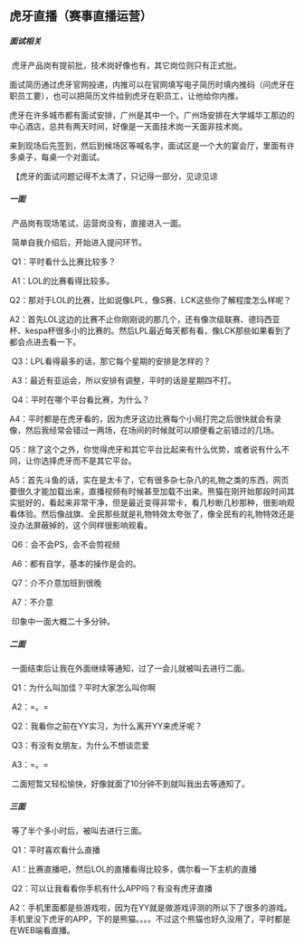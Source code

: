 ## 虎牙直播（赛事直播运营）

##### 面试相关

​	虎牙产品岗有提前批，技术岗好像也有，其它岗位则只有正式批。

​	面试简历通过虎牙官网投递，内推可以在官网填写电子简历时填内推码（问虎牙在职员工要），也可以把简历文件给到虎牙在职员工，让他给你内推。

​	虎牙在许多城市都有面试安排，广州是其中一个。广州场安排在大学城华工那边的中心酒店，总共有两天时间，好像是一天面技术岗一天面非技术岗。

​	来到现场后先签到，然后到候场区等喊名字，面试区是一个大的宴会厅，里面有许多桌子，每桌一个对面试。



​	【虎牙的面试问题记得不太清了，只记得一部分，见谅见谅



##### 一面

​	产品岗有现场笔试，运营岗没有，直接进入一面。

​	简单自我介绍后，开始进入提问环节。



​	Q1：平时看什么比赛比较多？

​	A1：LOL的比赛看得比较多。



​	Q2：那对于LOL的比赛，比如说像LPL，像S赛、LCK这些你了解程度怎么样呢？

​	A2：首先LOL这边的比赛不止你刚刚说的那几个，还有像次级联赛、德玛西亚杯、kespa杯很多小的比赛的。然后LPL最近每天都有看，像LCK那些如果看到了都会点进去看一下。



​	Q3：LPL看得最多的话，那它每个星期的安排是怎样的？

​	A3：最近有亚运会，所以安排有调整，平时的话是星期四不打。



​	Q4：平时在哪个平台看比赛，为什么？

​	A4：平时都是在虎牙看的，因为虎牙这边比赛每个小局打完之后很快就会有录像，然后我经常会错过一两场，在场间的时候就可以顺便看之前错过的几场。



​	Q5：除了这个之外，你觉得虎牙和其它平台比起来有什么优势，或者说有什么不同，让你选择虎牙而不是其它平台。

​	A5：首先斗鱼的话，实在是太卡了，它有很多杂七杂八的礼物之类的东西，网页要很久才能加载出来，直播视频有时候甚至加载不出来。熊猫在刚开始那段时间其实挺好的，看起来非常干净，但是最近变得非常卡，看几秒断几秒那种，很影响观看体验。然后像战旗、全民那些就是礼物特效太夸张了，像全民有的礼物特效还是没办法屏蔽掉的，这个同样很影响观看。



​	Q6：会不会PS，会不会剪视频

​	A6：都有自学，基本的操作是会的。



​	Q7：介不介意加班到很晚

​	A7：不介意



​	印象中一面大概二十多分钟。



##### 二面

​	一面结束后让我在外面继续等通知，过了一会儿就被叫去进行二面。



​	Q1：为什么叫加佳？平时大家怎么叫你啊

​	A2：=。=



​	Q2：我看你之前在YY实习，为什么离开YY来虎牙呢？



​	Q3：有没有女朋友，为什么不想谈恋爱

​	A3：=。=



​	二面短暂又轻松愉快，好像就面了10分钟不到就叫我出去等通知了。



##### 三面

​	等了半个多小时后，被叫去进行三面。



​	Q1：平时喜欢看什么直播

​	A1：比赛直播吧，然后LOL的直播看得比较多，偶尔看一下主机的直播



​	Q2：可以让我看看你手机有什么APP吗？有没有虎牙直播

​	A2：手机里面都是些游戏啦，因为在YY就是做游戏评测的所以下了很多的游戏。手机里没下虎牙的APP，下的是熊猫。。。。不过这个熊猫也好久没用了，平时都是在WEB端看直播。